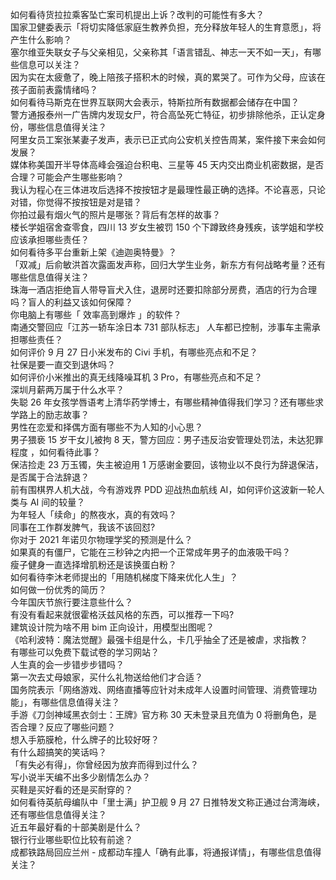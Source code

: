 如何看待货拉拉乘客坠亡案司机提出上诉？改判的可能性有多大？  
国家卫健委表示「将切实降低家庭生教养负担，充分释放年轻人的生育意愿」，将产生什么影响？  
塞尔维亚失联女子与父亲相见，父亲称其「语言错乱、神志一天不如一天」，有哪些信息可以关注？  
因为实在太疲惫了，晚上陪孩子搭积木的时候，真的累哭了。可作为父母，应该在孩子面前表露情绪吗？  
如何看待马斯克在世界互联网大会表示，特斯拉所有数据都会储存在中国？  
警方通报泰州一广告牌内发现女尸，符合高坠死亡特征，初步排除他杀，正认定身份，哪些信息值得关注？  
阿里女员工案张某妻子发声，表示已正式向公安机关控告周某，案件接下来会如何发展？  
媒体称美国开半导体高峰会强迫台积电、三星等 45 天内交出商业机密数据，是否合理？可能会产生哪些影响？  
我认为程心在三体进攻后选择不按按钮才是最理性最正确的选择。不论喜恶，只论对错，你觉得不按按钮是对是错？  
你拍过最有烟火气的照片是哪张？背后有怎样的故事？  
楼长学姐宿舍查零食，四川 13 岁女生被罚 150 个下蹲致终身残疾，该学姐和学校应该承担哪些责任？  
如何看待多平台重新上架《迪迦奥特曼》？  
「双减」后俞敏洪首次露面发声称，回归大学生业务，新东方有何战略考量？还有哪些信息值得关注？  
珠海一酒店拒绝盲人带导盲犬入住，退房时还要扣除部分房费，酒店的行为合理吗？盲人的利益又该如何保障？  
你电脑上有哪些「 效率高到爆炸 」的软件？  
南通交警回应「江苏一轿车涂日本 731 部队标志」 人车都已控制，涉事车主需承担哪些责任？  
如何评价 9 月 27 日小米发布的 Civi 手机，有哪些亮点和不足？  
社保是要一直交到退休吗？  
如何评价小米推出的真无线降噪耳机 3 Pro，有哪些亮点和不足？  
深圳月薪两万属于什么水平？  
失聪 26 年女孩学唇语考上清华药学博士，有哪些精神值得我们学习？还有哪些求学路上的励志故事？  
男性在恋爱和择偶方面有哪些不为人知的小心思？  
男子猥亵 15 岁干女儿被拘 8 天，警方回应：男子违反治安管理处罚法，未达犯罪程度 ，如何看待此事？  
保洁捡走 23 万玉镯，失主被迫用 1 万感谢金要回，该物业以不良行为辞退保洁，是否属于合法辞退？  
前有围棋界人机大战，今有游戏界 PDD 迎战热血航线 AI，如何评价这波新一轮人类与 AI 间的较量？  
为年轻人「续命」的熬夜水，真的有效吗？  
同事在工作群发脾气，我该不该回怼?  
你对于 2021 年诺贝尔物理学奖的预测是什么？  
如果真的有僵尸，它能在三秒钟之内把一个正常成年男子的血液吸干吗？  
瘦子健身一直选择增肌粉还是该换蛋白粉？  
如何看待李沐老师提出的「用随机梯度下降来优化人生」？  
如何做一份优秀的简历？  
今年国庆节旅行要注意些什么？  
有没有看起来就很霍格沃兹风格的东西，可以推荐一下吗?  
建筑设计院为啥不用 bim 正向设计，用模型出图呢？  
《哈利波特：魔法觉醒》最强卡组是什么，卡几乎抽全了还是被虐，求指教？  
有哪些可以免费下载试卷的学习网站？  
人生真的会一步错步步错吗？  
第一次去丈母娘家，买什么礼物送给他们才合适？  
国务院表示「网络游戏、网络直播等应针对未成年人设置时间管理、消费管理功能」，有哪些信息值得关注？  
手游《刀剑神域黑衣剑士：王牌》官方称 30 天未登录且充值为 0 将删角色，是否合理？反应了哪些问题？  
想入手筋膜枪，什么牌子的比较好呀？  
有什么超搞笑的笑话吗？  
「有失必有得」，你曾经因为放弃而得到过什么？  
写小说半天编不出多少剧情怎么办？  
买鞋是买好看的还是买耐穿的？  
如何看待英航母编队中「里士满」护卫舰 9 月 27 日推特发文称正通过台湾海峡，还有哪些信息值得关注？  
近五年最好看的十部美剧是什么？  
银行行业哪些职位比较有前途？  
成都铁路局回应兰州 - 成都动车撞人「确有此事，将通报详情」，有哪些信息值得关注？  
